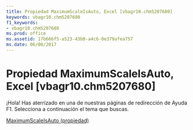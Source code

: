 ```yaml
---
title: Propiedad MaximumScaleIsAuto, Excel [vbagr10.chm5207680]
keywords: vbagr10.chm5207680
f1_keywords:
- vbagr10.chm5207680
ms.prod: office
ms.assetid: 17b666f5-a523-43b0-a4c6-0e379afea757
ms.date: 06/08/2017
---
```





# Propiedad MaximumScaleIsAuto, Excel [vbagr10.chm5207680]

¡Hola! Has aterrizado en una de nuestras páginas de redirección de Ayuda F1. Selecciona a continuación el tema que buscas.


 [MaximumScaleIsAuto (propiedad)](http://msdn.microsoft.com/library/maximumscaleisauto-property%28Office.15%29.aspx)


